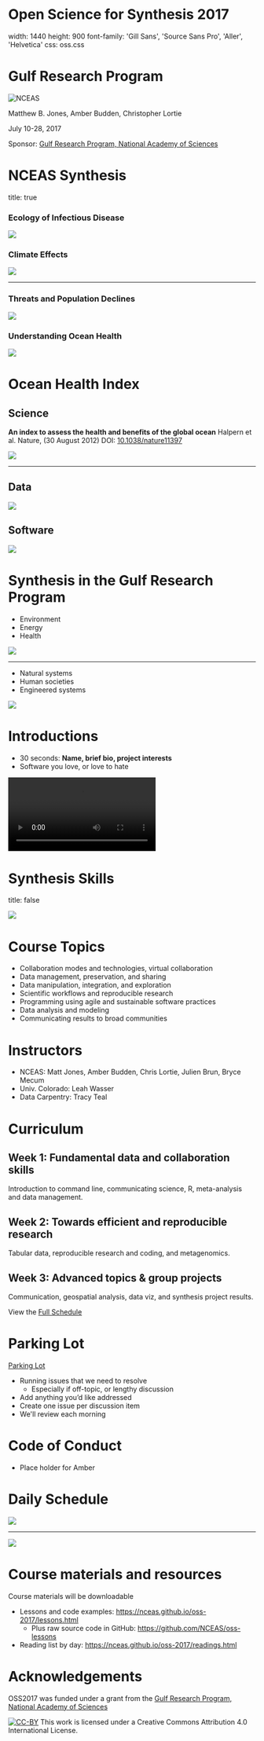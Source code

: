 
Open Science for Synthesis 2017
========================================================
width: 1440
height: 900
font-family: 'Gill Sans', 'Source Sans Pro', 'Aller', 'Helvetica'
css: oss.css

# Gulf Research Program

![NCEAS](images/nceas-logo.png)

Matthew B. Jones, Amber Budden, Christopher Lortie

July 10-28, 2017

Sponsor: [Gulf Research Program, National Academy of Sciences](http://www.nationalacademies.org/gulf/index.html)


NCEAS Synthesis
========================================================
title: true

### Ecology of Infectious Disease
![](images/syn-inf-disease.png)

### Climate Effects
![](images/syn-climate-effects.png)

***
### Threats and Population Declines
![](images/syn-marine-systems.png)

### Understanding Ocean Health
![](images/syn-human-impacts.png)

Ocean Health Index
========================================================

## Science

<strong>An index to assess the health and benefits of the global ocean</strong>
Halpern et al. Nature, (30 August 2012) DOI: [10.1038/nature11397](http://doi.org/10.1038/nature11397)

![](images/ohi-global.png)

***
## Data
![](images/knb-ohi-global.png)

## Software
![](images/ohicore-github.png)

Synthesis in the Gulf Research Program
========================================================

- Environment
- Energy
- Health

![](images/Sediment_in_the_Gulf_of_Mexico.jpg)

***

- Natural systems
- Human societies
- Engineered systems

![](images/gulf-grp-components.jpg)


Introductions
========================================================

- 30 seconds: <strong>Name, brief bio, project interests</strong>
- Software you love, or love to hate

<video id="Oliver" controls src="https://www.nceas.ucsb.edu/~jones/oliver-noooo-excel-snippet-web.mp4"></video>



Synthesis Skills
========================================================
title: false

![](images/conway-data-science.png)

Course Topics
========================================================

- Collaboration modes and technologies, virtual collaboration
- Data management, preservation, and sharing
- Data manipulation, integration, and exploration
- Scientific workflows and reproducible research
- Programming using agile and sustainable software practices
- Data analysis and modeling
- Communicating results to broad communities

Instructors
========================================================
- NCEAS: Matt Jones, Amber Budden, Chris Lortie, Julien Brun, Bryce Mecum
- Univ. Colorado: Leah Wasser
- Data Carpentry: Tracy Teal

Curriculum
========================================================

## Week 1: Fundamental data and collaboration skills
Introduction to command line, communicating science, R, meta-analysis and data management.

## Week 2: Towards efficient and reproducible research
Tabular data, reproducible research and coding, and metagenomics.

## Week 3: Advanced topics & group projects
Communication, geospatial analysis, data viz, and synthesis project results.

View the [Full Schedule](https://nceas.github.io/oss-2017/schedule.html)

Parking Lot
========================================================

[Parking Lot](https://github.com/NCEAS/oss-2017/labels/ParkingLot)

- Running issues that we need to resolve
    - Especially if off-topic, or lengthy discussion
- Add anything you’d like addressed
- Create one issue per discussion item
- We'll review each morning


Code of Conduct
========================================================
- Place holder for Amber

Daily Schedule
========================================================

![](images/day1-schedule1.png)
***
![](images/day1-schedule2.png)

Course materials and resources
========================================================

Course materials will be downloadable

- Lessons and code examples: https://nceas.github.io/oss-2017/lessons.html
    - Plus raw source code in GitHub: https://github.com/NCEAS/oss-lessons
- Reading list by day: https://nceas.github.io/oss-2017/readings.html


Acknowledgements
=========================================================

OSS2017 was funded under a grant from the [Gulf Research Program, National Academy of Sciences](http://www.nationalacademies.org/gulf/index.html)

[![CC-BY](images/ccby.png)](http://creativecommons.org/licenses/by/4.0/) This work is licensed under a Creative Commons Attribution 4.0 International License.

